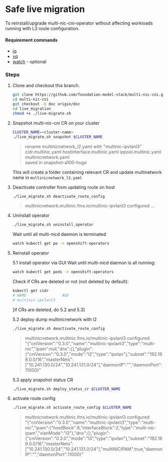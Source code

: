 # Safe live migration
To reinstall/upgrade multi-nic-cni-operator without affecting workloads running with L3 route configuration.
#### Requirement commands
- [jq](https://stedolan.github.io/jq/download/)
- [yq](https://github.com/mikefarah/yq/#install)
- [watch](https://www.2daygeek.com/linux-watch-command-to-monitor-a-command/) - optional

### Steps
1. Clone and checkout this branch.
   ```bash
   git clone https://github.com/foundation-model-stack/multi-nic-cni.git
   cd multi-nic-cni
   git checkout -b doc origin/doc
   cd live_migration
   chmod +x ./live-migrate.sh
   ```

2. Snapshot multi-nic-cni CR on your cluster
    ```bash
    CLUSTER_NAME=<cluster-name>
    ./live_migrate.sh snapshot $CLUSTER_NAME
    ```
    > rename multinicnetwork_l2.yaml with "multinic-ipvlanl3"<br>cidr.multinic.yaml          hostinterface.multinic.yaml ippool.multinic.yaml        multinicnetwork.yaml<br>saved in snapshot-a100-huge

    This will create a folder containing relevant CR and update multinetwork name in `multinicnetwork_l2.yaml`
3. Deactivate controller from updating route on host
    ```bash
    ./live_migrate.sh deactivate_route_config
    ```
    > multinicnetwork.multinic.fms.io/multinic-ipvlanl3 configured
    ...
4. Uninstall operator
    ```bash
    ./live_migrate.sh uninstall_operator
    ```
    Wait until all multi-nicd daemon is terminated
    ```bash
    watch kubectl get po -n openshift-operators
    ```
5. Reinstall operator
   
    5.1 install operator via GUI
    Wait until multi-nicd daemon is all running:
    ```bash
    watch kubectl get pods -n openshift-operators
    ```
    Check if CRs are deleted or not (not deleted by default):
    ```bash
    kubectl get cidr
    # NAME                AGE
    # multinic-ipvlanl3   
    ```
    [if CRs are deleted, do 5.2 and 5.3] 

    5.2 deploy dump multinicnetwork with l2
    ```bash
    ./live_migrate.sh deactivate_route_config
    ```
    > multinicnetwork.multinic.fms.io/multinic-ipvlanl3 configured <br>"{\"cniVersion\":\"0.3.0\",\"name\":\"multinic-ipvlanl3\",\"type\":\"multi-nic\",\"ipam\":null,\"dns\":{},\"plugin\":{\"cniVersion\":\"0.3.0\",\"mode\":\"l2\",\"type\":\"ipvlan\"},\"subnet\":\"192.168.0.0/16\",\"masterNets\":[\"10.241.130.0/24\",\"10.241.131.0/24\"],\"daemonIP\":\"\",\"daemonPort\":11000}"

    5.3 apply snapshot status CR
    ```bash
    ./live_migrate.sh deploy_status_cr $CLUSTER_NAME
    ```
6. activate route config
    ```bash
    ./live_migrate.sh activate_route_config $CLUSTER_NAME
    ```
    > multinicnetwork.multinic.fms.io/multinic-ipvlanl3 configured<br>"{\"cniVersion\":\"0.3.0\",\"name\":\"multinic-ipvlanl3\",\"type\":\"multi-nic\",\"ipam\":{\"hostBlock\":8,\"interfaceBlock\":2,\"type\":\"multi-nic-ipam\",\"vlanMode\":\"l3\"},\"dns\":{},\"plugin\":{\"cniVersion\":\"0.3.0\",\"mode\":\"l3\",\"type\":\"ipvlan\"},\"subnet\":\"192.168.0.0/16\",\"masterNets\":[\"10.241.130.0/24\",\"10.241.131.0/24\"],\"multiNICIPAM\":true,\"daemonIP\":\"\",\"daemonPort\":11000}"